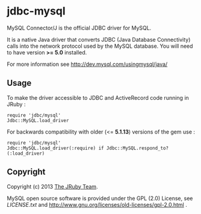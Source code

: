 # jdbc-mysql

MySQL Connector/J is the official JDBC driver for MySQL.

It is a native Java driver that converts JDBC (Java Database Connectivity)
calls into the network protocol used by the MySQL database. You will need
to have version **>= 5.0** installed.

For more information see http://dev.mysql.com/usingmysql/java/

## Usage

To make the driver accessible to JDBC and ActiveRecord code running in JRuby :

    require 'jdbc/mysql'
    Jdbc::MySQL.load_driver

For backwards compatibility with older (<= **5.1.13**) versions of the gem use :

    require 'jdbc/mysql'
    Jdbc::MySQL.load_driver(:require) if Jdbc::MySQL.respond_to?(:load_driver)

## Copyright

Copyright (c) 2013 [The JRuby Team](https://github.com/jruby).

MySQL open source software is provided under the GPL (2.0) License,
see *LICENSE.txt* and http://www.gnu.org/licenses/old-licenses/gpl-2.0.html .
